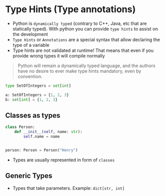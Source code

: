 # Type Hints (Type annotations)

- Python is `dynamically typed` (contrary to C++, Java, etc that are statically typed). With python you can provide `type hints` to assist on the development
- `Type Hints` or `Annotations` are a special syntax that allow declaring the type of a variable
- Type hints are not validated at runtime! That means that even if you provide wrong types it will compile normally

> Python will remain a dynamically typed language, and the authors have no desire to ever make type hints mandatory, even by convention.

```python
type SetOfIntegers = set[int]

a: SetOfIntegers = {1, 2, 3}
b: set[int] = {1, 2, 3}
```

## Classes as types

```python
class Person:
    def __init__(self, name: str):
        self.name = name


person: Person = Person("Henry")
```

- Types are usually represented in form of `classes`

## Generic Types

- Types that take parameters. Example: `dict[str, int]`
